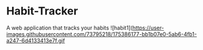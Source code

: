 # Habit-Tracker
A web application that tracks your habits
![habit1](https://user-images.githubusercontent.com/73795218/175386177-bb1b07e0-5ab6-4fb1-a247-6d4133413e7f.gif
